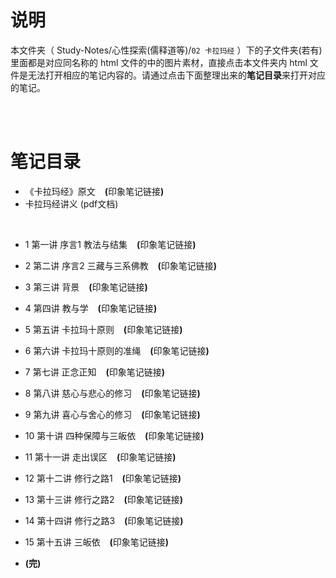 # 说明
本文件夹（ Study-Notes/心性探索(儒释道等)/`02 卡拉玛经` ）下的子文件夹(若有)里面都是对应同名称的 html 文件的中的图片素材，直接点击本文件夹内 html 文件是无法打开相应的笔记内容的。请通过点击下面整理出来的**笔记目录**来打开对应的笔记。

<br>
<br>


# 笔记目录
* <a href="https://abrachan.github.io/Study-Notes/心性探索(儒释道等)/02%20卡拉玛经/" style="text-decoration:none">《卡拉玛经》原文</a> &ensp; **(**<a href="https://app.yinxiang.com/shard/s22/nl/24419242/6cd2a105-de14-4a67-8722-c606a6575cf0" style="text-decoration:none">印象笔记链接</a>**)**
* <a href="https://kdocs.cn/l/cjcflC7hTc3b" style="text-decoration:none">卡拉玛经讲义 (pdf文档)</a>
<br>

* <a href="https://abrachan.github.io/Study-Notes/心性探索(儒释道等)/02%20卡拉玛经/01%20《卡拉玛经》第一讲%20序言1%20教法与结集.html" style="text-decoration:none">1 第一讲 序言1 教法与结集</a> &ensp; **(**<a href="https://app.yinxiang.com/shard/s22/nl/24419242/c38b11dc-bd54-41dd-84fd-a70e4c83ea4f" style="text-decoration:none">印象笔记链接</a>**)**

* <a href="https://abrachan.github.io/Study-Notes/心性探索(儒释道等)/02%20卡拉玛经/02%20《卡拉玛经》第二讲%20序言2%20三藏与三系佛教.html" style="text-decoration:none">2 第二讲 序言2 三藏与三系佛教</a> &ensp; **(**<a href="https://app.yinxiang.com/shard/s22/nl/24419242/4596009f-4bbf-43e4-a777-175a92338e60" style="text-decoration:none">印象笔记链接</a>**)**

* <a href="https://abrachan.github.io/Study-Notes/心性探索(儒释道等)/02%20卡拉玛经/03%20《卡拉玛经》第三讲%20背景.html" style="text-decoration:none">3 第三讲 背景</a> &ensp; **(**<a href="https://app.yinxiang.com/shard/s22/nl/24419242/ab487a38-cbf1-4a9a-954c-08da5101db19" style="text-decoration:none">印象笔记链接</a>**)**

* <a href="https://abrachan.github.io/Study-Notes/心性探索(儒释道等)/02%20卡拉玛经/04%20《卡拉玛经》第四讲%20教与学.html" style="text-decoration:none">4 第四讲 教与学</a> &ensp; **(**<a href="https://app.yinxiang.com/shard/s22/nl/24419242/79049175-2387-4d17-8866-901b9dca0417" style="text-decoration:none">印象笔记链接</a>**)**

* <a href="https://abrachan.github.io/Study-Notes/心性探索(儒释道等)/02%20卡拉玛经/05%20《卡拉玛经》%20第五讲%20卡拉玛十原则.html" style="text-decoration:none">5 第五讲 卡拉玛十原则</a> &ensp; **(**<a href="https://app.yinxiang.com/shard/s22/nl/24419242/44fc28d8-d7b6-4b13-973d-0a40b20ed3db" style="text-decoration:none">印象笔记链接</a>**)**

* <a href="https://abrachan.github.io/Study-Notes/心性探索(儒释道等)/02%20卡拉玛经/06%20《卡拉玛经》%20第六讲%20卡拉玛十原则的准绳.html" style="text-decoration:none">6 第六讲 卡拉玛十原则的准绳</a> &ensp; **(**<a href="https://app.yinxiang.com/shard/s22/nl/24419242/9ca2b683-dba5-486f-9739-d10c1a12fbe9" style="text-decoration:none">印象笔记链接</a>**)**

* <a href="https://abrachan.github.io/Study-Notes/心性探索(儒释道等)/02%20卡拉玛经/07%20《卡拉玛经》第七讲%20正念正知.html" style="text-decoration:none">7 第七讲 正念正知</a> &ensp; **(**<a href="https://app.yinxiang.com/shard/s22/nl/24419242/88427a1b-d12e-4c82-9b78-0458cf05a988" style="text-decoration:none">印象笔记链接</a>**)**

* <a href="https://abrachan.github.io/Study-Notes/心性探索(儒释道等)/02%20卡拉玛经/08%20《卡拉玛经》第八讲%20慈心与悲心的修习.html" style="text-decoration:none">8 第八讲 慈心与悲心的修习</a> &ensp; **(**<a href="https://app.yinxiang.com/shard/s22/nl/24419242/3bc7bd81-2443-4419-ae64-46f3c38829f5" style="text-decoration:none">印象笔记链接</a>**)**

* <a href="https://abrachan.github.io/Study-Notes/心性探索(儒释道等)/02%20卡拉玛经/09%20《卡拉玛经》第九讲%20喜心与舍心的修习.html" style="text-decoration:none">9 第九讲 喜心与舍心的修习</a> &ensp; **(**<a href="https://app.yinxiang.com/shard/s22/nl/24419242/ebb1d7ac-821d-49ae-93cc-d3abc32c8b47" style="text-decoration:none">印象笔记链接</a>**)**

* <a href="https://abrachan.github.io/Study-Notes/心性探索(儒释道等)/02%20卡拉玛经/10%20《卡拉玛经》第十讲%20四种保障与三皈依.html" style="text-decoration:none">10 第十讲 四种保障与三皈依</a> &ensp; **(**<a href="https://app.yinxiang.com/shard/s22/nl/24419242/8543a3cb-5ed7-42e8-b9c6-61a351ade7e9" style="text-decoration:none">印象笔记链接</a>**)**

* <a href="https://abrachan.github.io/Study-Notes/心性探索(儒释道等)/02%20卡拉玛经/11%20《卡拉玛经》第十一讲%20走出误区.html" style="text-decoration:none">11 第十一讲 走出误区</a> &ensp; **(**<a href="https://app.yinxiang.com/shard/s22/nl/24419242/71331b21-dc2c-4f1b-b70d-2a8c87de118d" style="text-decoration:none">印象笔记链接</a>**)**

* <a href="https://abrachan.github.io/Study-Notes/心性探索(儒释道等)/02%20卡拉玛经/12%20《卡拉玛经》讲义%20第十二讲%20修行之路1.html" style="text-decoration:none">12 第十二讲 修行之路1</a> &ensp; **(**<a href="https://app.yinxiang.com/shard/s22/nl/24419242/06f92662-fb29-4b1b-8dca-a708188ccdb0" style="text-decoration:none">印象笔记链接</a>**)**

* <a href="https://abrachan.github.io/Study-Notes/心性探索(儒释道等)/02%20卡拉玛经/13%20《卡拉玛经》第十三讲%20修行之路2.html" style="text-decoration:none">13 第十三讲 修行之路2</a> &ensp; **(**<a href="https://app.yinxiang.com/shard/s22/nl/24419242/8c22d92d-4002-4983-8760-6ecad09e672a" style="text-decoration:none">印象笔记链接</a>**)**

* <a href="https://abrachan.github.io/Study-Notes/心性探索(儒释道等)/02%20卡拉玛经/14%20《卡拉玛经》讲义%20第十四讲%20修行之路3.html" style="text-decoration:none">14 第十四讲 修行之路3</a> &ensp; **(**<a href="https://app.yinxiang.com/shard/s22/nl/24419242/0cddba60-b04f-4ee5-b0a6-29c4a165912a" style="text-decoration:none">印象笔记链接</a>**)**

* <a href="https://abrachan.github.io/Study-Notes/心性探索(儒释道等)/02%20卡拉玛经/15%20《卡拉玛经》第十五讲%20三皈依.html" style="text-decoration:none">15 第十五讲 三皈依</a> &ensp; **(**<a href="https://app.yinxiang.com/shard/s22/nl/24419242/89dd2b15-53b2-4dbb-b8ac-62296dea0633" style="text-decoration:none">印象笔记链接</a>**)**

* **(完)**
